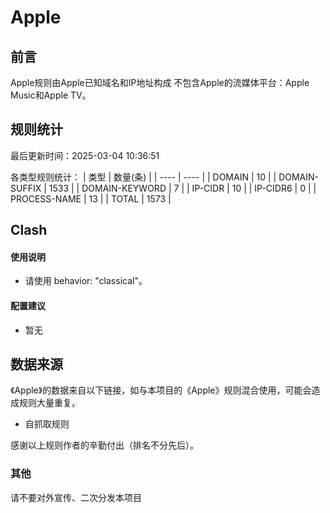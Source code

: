 # Apple

## 前言

Apple规则由Apple已知域名和IP地址构成
不包含Apple的流媒体平台：Apple Music和Apple TV。

## 规则统计

最后更新时间：2025-03-04 10:36:51

各类型规则统计：
| 类型 | 数量(条)  | 
| ---- | ----  |
| DOMAIN | 10  | 
| DOMAIN-SUFFIX | 1533  | 
| DOMAIN-KEYWORD | 7  | 
| IP-CIDR | 10  | 
| IP-CIDR6 | 0  | 
| PROCESS-NAME | 13 |
| TOTAL | 1573  | 


## Clash 

#### 使用说明
- 请使用 behavior: "classical"。

#### 配置建议
- 暂无

## 数据来源

《Apple》的数据来自以下链接，如与本项目的《Apple》规则混合使用，可能会造成规则大量重复。
- 自抓取规则

感谢以上规则作者的辛勤付出（排名不分先后）。

### 其他

请不要对外宣传、二次分发本项目